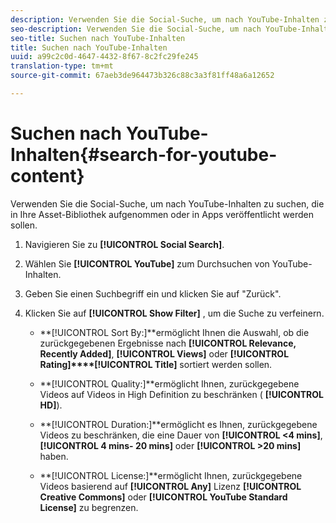 ```yaml
---
description: Verwenden Sie die Social-Suche, um nach YouTube-Inhalten zu suchen, die in Ihre Asset-Bibliothek aufgenommen oder in Apps veröffentlicht werden sollen.
seo-description: Verwenden Sie die Social-Suche, um nach YouTube-Inhalten zu suchen, die in Ihre Asset-Bibliothek aufgenommen oder in Apps veröffentlicht werden sollen.
seo-title: Suchen nach YouTube-Inhalten
title: Suchen nach YouTube-Inhalten
uuid: a99c2c0d-4647-4432-8f67-8c2fc29fe245
translation-type: tm+mt
source-git-commit: 67aeb3de964473b326c88c3a3f81ff48a6a12652

---
```



# Suchen nach YouTube-Inhalten{#search-for-youtube-content}

Verwenden Sie die Social-Suche, um nach YouTube-Inhalten zu suchen, die in Ihre Asset-Bibliothek aufgenommen oder in Apps veröffentlicht werden sollen.

1. Navigieren Sie zu **[!UICONTROL Social Search]**.
1. Wählen Sie **[!UICONTROL YouTube]** zum Durchsuchen von YouTube-Inhalten.
1. Geben Sie einen Suchbegriff ein und klicken Sie auf "Zurück".
1. Klicken Sie auf **[!UICONTROL Show Filter]** , um die Suche zu verfeinern.

   * **[!UICONTROL Sort By:]**ermöglicht Ihnen die Auswahl, ob die zurückgegebenen Ergebnisse nach **[!UICONTROL Relevance, Recently Added]**, **[!UICONTROL Views]** oder **[!UICONTROL Rating]****[!UICONTROL Title]** sortiert werden sollen.

   * **[!UICONTROL Quality:]**ermöglicht Ihnen, zurückgegebene Videos auf Videos in High Definition zu beschränken ( **[!UICONTROL HD]**).

   * **[!UICONTROL Duration:]**ermöglicht es Ihnen, zurückgegebene Videos zu beschränken, die eine Dauer von **[!UICONTROL <4 mins]**, **[!UICONTROL 4 mins- 20 mins]** oder **[!UICONTROL >20 mins]** haben.

   * **[!UICONTROL License:]**ermöglicht Ihnen, zurückgegebene Videos basierend auf **[!UICONTROL Any]** Lizenz **[!UICONTROL Creative Commons]** oder **[!UICONTROL YouTube Standard License]** zu begrenzen.

